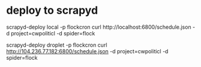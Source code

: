 # deploy to scrapyd

scrapyd-deploy local -p flockcron
curl http://localhost:6800/schedule.json -d project=cwpoliticl -d spider=flock


scrapyd-deploy droplet -p flockcron
curl http://104.236.77.182:6800/schedule.json -d project=cwpoliticl -d spider=flock

